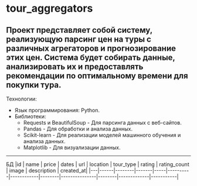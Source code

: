 # tour_aggregators
Проект представляет собой систему, реализующую парсинг цен на туры с различных агрегаторов и прогнозирование этих цен. Система будет собирать данные, анализировать их и предоставлять рекомендации по оптимальному времени для покупки тура.
---
Технологии:
- Язык программирования: Python.
- Библиотеки:
  - Requests и BeautifulSoup - Для парсинга данных с веб-сайтов.
  - Pandas - Для обработки и анализа данных.
  - Scikit-learn - Для реализации моделей машинного обучения и анализа данных.
  - Matplotlib - Для визуализации данных.
---
БД
|id |	name |	price |	dates |	url |	location |	tour_type | rating |	rating_count |	image |	description |	created_at|
|---|------|--------|-------|-----|----------|------------|--------|---------------|--------|-------------|-----------|


